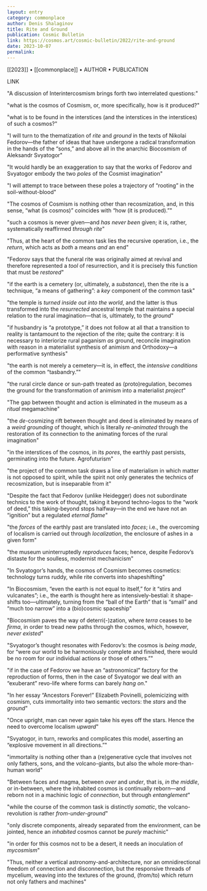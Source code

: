 ```yaml
---
layout: entry
category: commonplace
author: Denis Shalaginov
title: Rite and Ground
publication: Cosmic Bulletin
link: https://cosmos.art/cosmic-bulletin/2022/rite-and-ground
date: 2023-10-07
permalink:
---
```


[[2023]] • [[commonplace]] • AUTHOR • PUBLICATION

LINK

"A discussion of Interinterсosmism brings forth two interrelated questions:"

"what is the cosmos of Cosmism, or, more specifically, how is it produced?"

"what is to be found in the interstices (and the interstices in the interstices) of such a cosmos?"

"I will turn to the thematization of *rite* and *ground* in the texts of Nikolai Fedorov—the father of ideas that have undergone a radical transformation in the hands of the “sons,” and above all in the anarchic Biocosmism of Aleksandr Svyatogor"

"It would hardly be an exaggeration to say that the works of Fedorov and Svyatogor embody the two *poles* of the Cosmist imagination"

"I will attempt to trace between these poles a trajectory of “rooting” in the soil-without-blood"

"The cosmos of Cosmism is nothing other than recosmization, and, in this sense, “what (is cosmos)” coincides with “how (it is produced).”"

"such a cosmos is never given—and *has never been* given; it is, rather, systematically reaffirmed *through rite*"

"Thus, at the heart of the common task lies the recursive operation, i.e., the *return*, which acts as *both* a means *and* an end"

"Fedorov says that the funeral rite was originally aimed at revival and therefore represented a *tool* of resurrection, and it is precisely this function that must be *restored*"

"if the earth is a cemetery (or, ultimately, a *substance*), then the rite is a technique, “a means of gathering”: a *key* component of the common task"

"the temple is *turned inside out* *into the world*, and the latter is thus transformed into the *resurrected* ancestral temple that maintains a special relation to the rural imagination—that is, ultimately, to the *ground*"

"if husbandry is “a prototype,” it does not follow at all that a transition to reality is tantamount to the rejection of the rite; quite the contrary: it is necessary to interiorize rural paganism *as* ground, reconcile imagination with reason in a materialist synthesis of animism and Orthodoxy—a performative synthesis"

"the earth is not merely a cemetery—it is, in effect, the *intensive conditions* of the common “tasbandry.”"

"the rural circle dance or sun-path treated as (proto)regulation, becomes the ground for the transformation of animism into a materialist *project*"

"The gap between thought and action is eliminated in the museum as a *ritual* megamachine"

"the *de*-cosmizing rift between thought and deed is eliminated by means of a *weird grounding* of thought, which is literally *re-animated* through the restoration of its connection to the animating forces of the rural imagination"

"in the interstices of the cosmos, in its *pores*, the earthly past persists, germinating into the future. Agrofuturism"

"the project of the common task draws a line of materialism in which matter is not opposed to spirit, while the spirit not only generates the technics of recosmization, but is inseparable from it"

"Despite the fact that Fedorov (unlike Heidegger) does not subordinate technics to the work of thought, taking it beyond techno-logos to the “work of deed,” this taking-beyond stops halfway—in the end we have not an “ignition” but a regulated *eternal flame*"

"the *forces* of the earthly past are translated into *faces*; i.e., the overcoming of localism is carried out through *localization*, the enclosure of ashes in a given form"

"the museum uninterruptedly *reproduces* faces; hence, despite Fedorov’s distaste for the soulless, modernist mechanicism"

"In Svyatogor’s hands, the cosmos of Cosmism becomes cosmetics: technology turns ruddy, while rite converts into shapeshifting"

"In Biocosmism, “even the earth is not equal to itself,” for it “stirs and vulcanates”; i.e., the earth is thought here as intensively-bestial: it shape-shifts too—ultimately, turning from the “ball of the Earth” that is “small” and “much too narrow” into a (bio)cosmic spaceship"

"Biocosmism paves the way of deterri(-)zation, where *terra* ceases to be *firma*, in order to tread new paths through the cosmos, which, however, *never existed*"

"Svyatogor’s thought resonates with Fedorov’s: the cosmos is *being made*, for “were our world to be harmoniously complete and finished, there would be no room for our individual actions or those of others.”"

"if in the case of Fedorov we have an “astronomical” factory for the reproduction of forms, then in the case of Svyatogor we deal with an “exuberant” revo-life where forms can barely *hang on*."

"In her essay “Ancestors Forever!” Elizabeth Povinelli, polemicizing with cosmism, cuts immortality into two semantic vectors: the *stars* and the *ground*"

"Once upright, man can never again take his eyes off the stars. Hence the need to overcome localism *upward*"

"Svyatogor, in turn, reworks and complicates this model, asserting an “explosive movement in all directions.”"

"immortality is nothing other than a (re)generative cycle that involves not only fathers, sons, and the volcano-giants, but also the whole more-than-human world"

"Between faces and magma, between *over* and *under*, that is, *in the middle*, or in-between, where the inhabited cosmos is continually reborn—and reborn not in a machinic logic of *connection*, but through *entanglement*"

"while the course of the common task is distinctly *somatic*, the volcano-revolution is rather *from-under-ground*"

"only discrete components, already separated from the environment, can be jointed, hence an *inhabited* cosmos cannot be *purely* machinic"

"in order for this cosmos not to be a desert, it needs an inoculation of *mycosmism*"

"Thus, neither a vertical astronomy-and-architecture, nor an omnidirectional freedom of connection and disconnection, but the responsive threads of mycelium, weaving into the textures of the ground, (from/to) which return not only fathers and machines"
